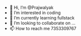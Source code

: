 - 👋 Hi, I’m @Prajwalyak
- 👀 I’m interested in coding
- 🌱 I’m currently learning fullstack
- 💞️ I’m looking to collaborate on ...
- 📫 How to reach me 7353309767
